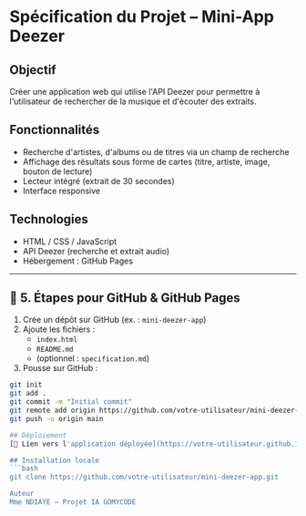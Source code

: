 # Spécification du Projet – Mini-App Deezer

## Objectif
Créer une application web qui utilise l'API Deezer pour permettre à l'utilisateur de rechercher de la musique et d'écouter des extraits.

## Fonctionnalités
- Recherche d'artistes, d'albums ou de titres via un champ de recherche
- Affichage des résultats sous forme de cartes (titre, artiste, image, bouton de lecture)
- Lecteur intégré (extrait de 30 secondes)
- Interface responsive

## Technologies
- HTML / CSS / JavaScript
- API Deezer (recherche et extrait audio)
- Hébergement : GitHub Pages


---

## 🚀 5. Étapes pour GitHub & GitHub Pages

1. Crée un dépôt sur GitHub (ex. : `mini-deezer-app`)
2. Ajoute les fichiers :
   - `index.html`
   - `README.md`
   - (optionnel : `specification.md`)
3. Pousse sur GitHub :

```bash
git init
git add .
git commit -m "Initial commit"
git remote add origin https://github.com/votre-utilisateur/mini-deezer-app.git
git push -u origin main

## Déploiement
[🔗 Lien vers l'application déployée](https://votre-utilisateur.github.io/mini-deezer-app/)

## Installation locale
```bash
git clone https://github.com/votre-utilisateur/mini-deezer-app.git

Auteur
Mme NDIAYE – Projet IA GOMYCODE